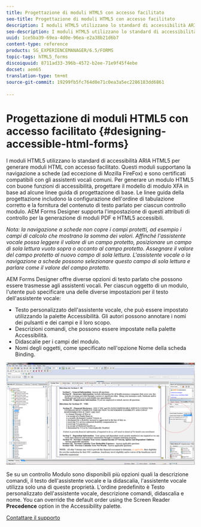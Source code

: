 ```yaml
---
title: Progettazione di moduli HTML5 con accesso facilitato
seo-title: Progettazione di moduli HTML5 con accesso facilitato
description: I moduli HTML5 utilizzano lo standard di accessibilità ARIA HTML5. Questi moduli supportano la navigazione a schede e sono certificati compatibili con gli assistenti vocali comuni.
seo-description: I moduli HTML5 utilizzano lo standard di accessibilità ARIA HTML5. Questi moduli supportano la navigazione a schede e sono certificati compatibili con gli assistenti vocali comuni.
uuid: 1ce5ba39-69ea-4d0e-96ea-e2a38b21d6b7
content-type: reference
products: SG_EXPERIENCEMANAGER/6.5/FORMS
topic-tags: hTML5_forms
discoiquuid: 8711ad33-396b-4572-b2ee-71e9f45f4ebe
docset: aem65
translation-type: tm+mt
source-git-commit: 19299fb5fc764d0e71c0ea3a5ec2286183dd6861

---
```



# Progettazione di moduli HTML5 con accesso facilitato {#designing-accessible-html-forms}

I moduli HTML5 utilizzano lo standard di accessibilità ARIA HTML5 per generare moduli HTML con accesso facilitato. Questi moduli supportano la navigazione a schede (ad eccezione di Mozilla FireFox) e sono certificati compatibili con gli assistenti vocali comuni. Per generare un modulo HTML5 con buone funzioni di accessibilità, progettare il modello di modulo XFA in base ad alcune linee guida di progettazione di base. Le linee guida della progettazione includono la configurazione dell&#39;ordine di tabulazione corretto e la fornitura del contenuto di testo parlato per ciascun controllo modulo. AEM Forms Designer supporta l&#39;impostazione di questi attributi di controllo per la generazione di moduli PDF e HTML5 accessibili.

*Nota: la navigazione a schede non copre i campi protetti, ad esempio i campi di calcolo che mostrano la somma dei valori. Affinché l&#39;assistente vocale possa leggere il valore di un campo protetto, posizionare un campo di sola lettura vuoto sopra o accanto al campo protetto. Assegnare il valore del campo protetto al nuovo campo di sola lettura. L&#39;assistente vocale o la navigazione a schede possono selezionare questo campo di sola lettura e parlare come il valore del campo protetto.*

AEM Forms Designer offre diverse opzioni di testo parlato che possono essere trasmesse agli assistenti vocali. Per ciascun oggetto di un modulo, l&#39;utente può specificare una delle diverse impostazioni per il testo dell&#39;assistente vocale:

* Testo personalizzato dell&#39;assistente vocale, che può essere impostato utilizzando la palette Accessibilità. Gli autori possono annotare i nomi dei pulsanti e dei campi e il loro scopo.
* Descrizioni comandi, che possono essere impostate nella palette Accessibilità.
* Didascalie per i campi del modulo.
* Nomi degli oggetti, come specificato nell&#39;opzione Nome della scheda Binding.

![accessibilità](assets/accessibility.png)

Se su un controllo Modulo sono disponibili più opzioni quali la descrizione comandi, il testo dell&#39;assistente vocale e la didascalia, l&#39;assistente vocale utilizza solo una di queste proprietà. L&#39;ordine predefinito è Testo personalizzato dell&#39;assistente vocale, descrizione comandi, didascalia e nome. You can override the default order using the Screen Reader **Precedence** option in the Accessibility palette.

[Contattare il supporto](https://www.adobe.com/account/sign-in.supportportal.html)
